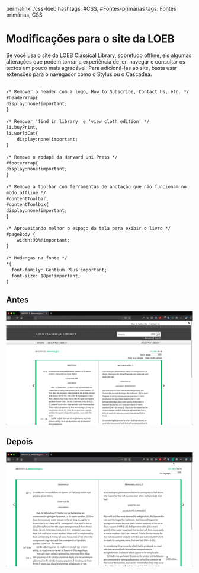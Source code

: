 permalink: /css-loeb
hashtags: #CSS, #Fontes-primárias
tags: Fontes primárias, CSS

# Modificações para o site da LOEB
<script src="prism.js"></script>

Se você usa o site da LOEB Classical Library, sobretudo offline, eis algumas alterações que podem tornar a experiência de ler, navegar e consultar os textos um pouco mais agradável. Para adicioná-las ao site, basta usar extensões para o navegador como o Stylus ou o Cascadea.

```language-css

/* Remover o header com a logo, How to Subscribe, Contact Us, etc. */
#headerWrap{
display:none!important;
}

/* Remover 'find in library' e 'view cloth edition' */
li.buyPrint,
li.worldCat{
	display:none!important;
}

/* Remove o rodapé da Harvard Uni Press */
#footerWrap{
display:none!important;
}

/* Remove a toolbar com ferramentas de anotação que não funcionam no modo offline */
#contentToolbar,
#contentToolbox{
display:none!important;
}

/* Aproveitando melhor o espaço da tela para exibir o livro */
#pageBody {
	width:90%!important;
}

/* Mudanças na fonte */
*{
  font-family: Gentium Plus!important;  
  font-size: 18px!important;  
}

```

## Antes
![LOEB Antes](./img/__loeb1.png)


## Depois
![LOEB Depois](./img/__loeb2.png)
